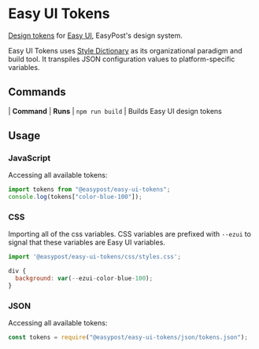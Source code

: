 # Easy UI Tokens

[Design tokens](https://github.com/EasyPost/easy-ui/blob/main/documentation/decisions/004_design_tokens.md) for [Easy UI](https://github.com/EasyPost/easy-ui), EasyPost's design system.

Easy UI Tokens uses [Style Dictionary](https://amzn.github.io/style-dictionary) as its organizational paradigm and build tool. It transpiles JSON configuration values to platform-specific variables.

## Commands

| **Command** | **Runs**
| `npm run build` | Builds Easy UI design tokens

## Usage

### JavaScript

Accessing all available tokens:

```js
import tokens from "@easypost/easy-ui-tokens";
console.log(tokens["color-blue-100"]);
```

### CSS

Importing all of the css variables. CSS variables are prefixed with `--ezui` to signal that these variables are Easy UI variables.

```js
import '@easypost/easy-ui-tokens/css/styles.css';

div {
  background: var(--ezui-color-blue-100);
}
```

### JSON

Accessing all available tokens:

```js
const tokens = require("@easypost/easy-ui-tokens/json/tokens.json");
```
